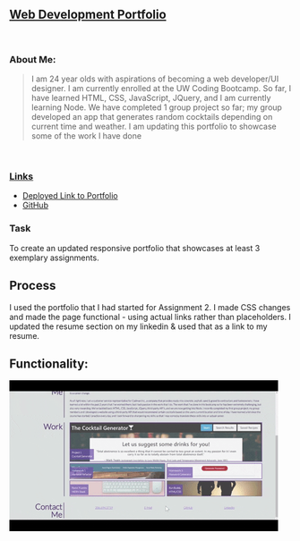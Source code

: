 ## <u>Web Development Portfolio</u>

<br/>

### About Me:

> I am 24 year olds with aspirations of becoming a web developer/UI designer. I am currently enrolled at the UW Coding Bootcamp. So far, I have learned HTML, CSS, JavaScript, JQuery, and I am currently learning Node. We have completed 1 group project so far; my group developed an app that generates random cocktails depending on current time and weather. I am updating this portfolio to showcase some of the work I have done

<br/>

### <u>Links</u>

- [Deployed Link to Portfolio](https://andrenajuric.github.io/portfolio/)<br/>
- [GitHub](https://github.com/andrenajuric/portfolio)


### Task

To create an updated responsive portfolio that showcases at least 3 exemplary assignments. 

## Process

I used the portfolio that I had started for Assignment 2. I made CSS changes and made the page functional - using actual links rather than placeholders. I updated the resume section on my linkedin & used that as a link to my resume. 
<br/>
## Functionality: 
![portfolio demo](./assets/images/portfolio-demo.gif)